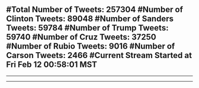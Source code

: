 #Total Number of Tweets: 257304 
#Number of Clinton Tweets: 89048
#Number of Sanders Tweets: 59784
#Number of Trump Tweets: 59740
#Number of Cruz Tweets: 37250
#Number of Rubio Tweets: 9016
#Number of Carson Tweets: 2466
#Current Stream Started at Fri Feb 12 00:58:01 MST
---
---
---
